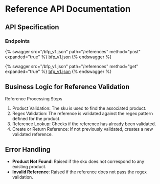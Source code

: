 # Reference API Documentation

## API Specification

### Endpoints


{% swagger src="/bfp_v1.json" path="/references" method="post" expanded="true" %} 
[bfp_v1.json](/bfp_v1.json) 
{% endswagger %}

{% swagger src="/bfp_v1.json" path="/references" method="get" expanded="true" %} 
[bfp_v1.json](/bfp_v1.json) 
{% endswagger %}



## Business Logic for Reference Validation

Reference Processing Steps

1. Product Validation: The sku is used to find the associated product.
2. Regex Validation: The reference is validated against the regex pattern defined for the product.
3. Reference Lookup: Checks if the reference has already been validated.
4. Create or Return Reference: If not previously validated, creates a new validated reference.

## Error Handling
* **Product Not Found**: Raised if the sku does not correspond to any existing product.
* **Invalid Reference**: Raised if the reference does not pass the regex validation. 

